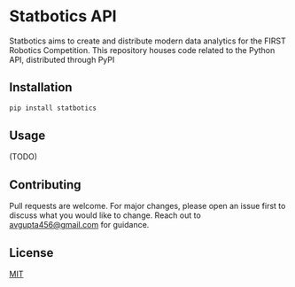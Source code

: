 # Statbotics API

Statbotics aims to create and distribute modern data analytics for the FIRST Robotics Competition. This repository houses code related to the Python API, distributed through PyPI

## Installation

```bash
pip install statbotics
```

## Usage

(TODO)

## Contributing
Pull requests are welcome. For major changes, please open an issue first to discuss what you would like to change. Reach out to avgupta456@gmail.com for guidance.

## License
[MIT](https://choosealicense.com/licenses/mit/)
